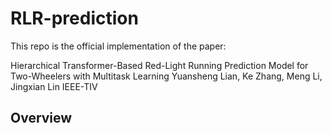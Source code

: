 # RLR-prediction

This repo is the official implementation of the paper:

Hierarchical Transformer-Based Red-Light Running Prediction Model for Two-Wheelers with Multitask Learning
Yuansheng Lian, Ke Zhang, Meng Li, Jingxian Lin
IEEE-TIV

## Overview



